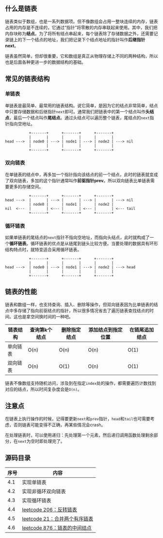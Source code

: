 ## 什么是链表

链表类似于数组，也是一系列数据项。但不像数组会占用一整块连续的内存，链表占用的内存是不连续的，它通过“指针”将零散的内存串联起来使用。其中，我们把内存块称为**结点**。为了将所有结点串起来，每个链表除了存储数据之外，还需要记录链上的下一个结点的地址，我们把记录下个结点地址的指针叫作**后继指针next**。

链表虽然简单，但却很重要，它和数组是真正从物理存储上不同的两种结构，所以也是后面各种更进一步的数据结构的基础。

## 常见的链表结构

### 单链表

单链表是最简单、最常用的链表结构。说它简单，是因为它的结点非常简单，结点中只要存储数据和后继指针`next`即可。通常我们把链表中的第一个结点叫作**头结点**，最后一个结点叫作**尾结点**。通过头结点可以遍历整个链表，尾结点的`next`指针指向空地址。

```
           +-------+      +-------+      +-------+
           |       |      |       |      |       |
head --->  | node0 | ---> | node1 | ---> | node2 | ---> nil
           |       |      |       |      |       |
           +-------+      +-------+      +-------+
```

### 双向链表

在单链表的结点中，再多加一个指针指向该结点的前一个结点，此时的链表就变成了双向链表，多加的这个指针通常叫作**前驱指针prev**。所以双向链表比单链表需要更多的存储空间。

```
           +-------+      +-------+      +-------+
head --->  |       | ---> |       | ---> |       | ---> nil
           | node0 |      | node1 |      | node2 | 
nil  <---  |       | <--- |       | <--- |       | <--- tail
           +-------+      +-------+      +-------+
```

### 循环链表

如果单链表的尾结点的`next`指针不指向空地址，而指向头结点，此时就构成了一个**循环链表**。循环链表的优点是从链尾到链头比较方便。当要处理的数据具有环形结构特点时，就特变适合采用循环链表。

```
           +-------+      +-------+      +-------+   
           |       |      |       |      |       |   
head --->  | node0 | ---> | node1 | ---> | node2 | ---> head
           |       |      |       |      |       |
           +-------+      +-------+      +-------+
```

## 链表的性能

链表和数组一样，也支持查询、插入、删除等操作，但双向链表因为比单链表的结点中多存储了指向前驱结点的指针，所以很多情况省去了遍历链表查找结点的时间。这也是拿空间换时间的一种吧。

链表结构 | 查询第k个结点 | 删除指定结点 | 添加结点到指定位置 | 在链尾追加结点
------- | ------- | ------- | ------- | -------
单向链表 | O(n)    | O(n)    | O(n)    | O(1)
双向链表 | O(n)    | O(1)    | O(n)    | O(1)

链表不像数组支持随机访问，涉及到在指定`index`处的操作，都需要遍历计数找到对应的结点，所以时间复杂度会是`O(n)`。

## 注意点

在链表上执行操作的时候，记得要更新`next`和`prev`指针，`head`和`tail`也可需要考虑，否则链表可能变得不正确，再某些情况会crash。

在处理链表时，可以使用递归：先处理第一个元素，然后递归调用函数处理剩余部分，在`next`为空时即处理完了。

## 源码目录

序号 | 内容
---- | ----
4.1 | 实现单链表
4.2 | 实现非循环双向链表
4.3 | 实现循环链表
4.4 | [leetcode 206：反转链表](https://leetcode-cn.com/problems/reverse-linked-list/)
4.5 | [leetcode 21：合并两个有序链表](https://leetcode-cn.com/problems/merge-two-sorted-lists/)
4.6 | [leetcode 876：链表的中间结点](https://leetcode-cn.com/problems/middle-of-the-linked-list/)